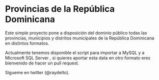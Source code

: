 # Provincias de la República Dominicana

Este simple proyecto pone a disposición del dominio público todas las provincias, municipios y distritos municipales de la República Dominicana en distintos formatos.

Actualmente tenemos disponible el script  para importar a MySQL y a Microsoft SQL Server , si quieres aportar esta data en otro formato eres bienvenido de hacer un pull request.

Sígueme en twitter (@raydelto).  
